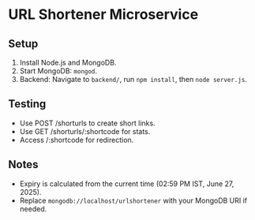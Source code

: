 # URL Shortener Microservice

## Setup
1. Install Node.js and MongoDB.
2. Start MongoDB: `mongod`.
3. Backend: Navigate to `backend/`, run `npm install`, then `node server.js`.

## Testing
- Use POST /shorturls to create short links.
- Use GET /shorturls/:shortcode for stats.
- Access /:shortcode for redirection.

## Notes
- Expiry is calculated from the current time (02:59 PM IST, June 27, 2025).
- Replace `mongodb://localhost/urlshortener` with your MongoDB URI if needed.